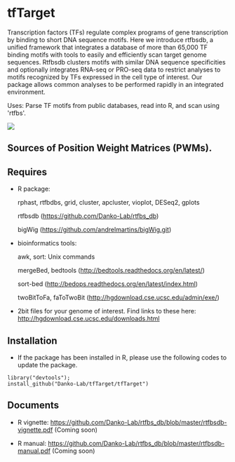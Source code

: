 tfTarget
========

Transcription factors (TFs) regulate complex programs of gene transcription by binding to short DNA sequence motifs. Here we introduce rtfbsdb, a unified framework that integrates a database of more than 65,000 TF binding motifs with tools to easily and efficiently scan target genome sequences. Rtfbsdb clusters motifs with similar DNA sequence specificities and optionally integrates RNA-seq or PRO-seq data to restrict analyses to motifs recognized by TFs expressed in the cell type of interest.  Our package allows common analyses to be performed rapidly in an integrated environment.  

Uses: Parse TF motifs from public databases, read into R, and scan using 'rtfbs'.

<img src="img/FIG1.png">

Sources of Position Weight Matrices (PWMs).
-------------------------------------------


Requires
--------

* R package:
	
	rphast, rtfbdbs, grid, cluster, apcluster, vioplot, DESeq2, gplots
	
	rtfbsdb (https://github.com/Danko-Lab/rtfbs_db) 
	
	bigWig  (https://github.com/andrelmartins/bigWig.git)

* bioinformatics tools:
	
	awk, sort: Unix commands
	
	mergeBed, bedtools (http://bedtools.readthedocs.org/en/latest/)
	
	sort-bed (http://bedops.readthedocs.org/en/latest/index.html)
	
	twoBitToFa, faToTwoBit (http://hgdownload.cse.ucsc.edu/admin/exe/)

* 2bit files for your genome of interest.  Find links to these here: http://hgdownload.cse.ucsc.edu/downloads.html

Installation
--------

* If the package has been installed in R, please use the following codes to update the package. 

```````
library("devtools");
install_github("Danko-Lab/tfTarget/tfTarget")
```````

Documents
----------

* R vignette:
https://github.com/Danko-Lab/rtfbs_db/blob/master/rtfbsdb-vignette.pdf (Coming soon)

* R manual:
https://github.com/Danko-Lab/rtfbs_db/blob/master/rtfbsdb-manual.pdf 	 (Coming soon)

